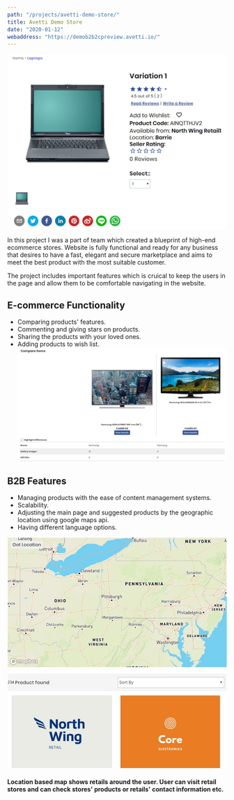 ```yaml
---
path: "/projects/avetti-demo-store/"
title: Avetti Demo Store
date: "2020-01-12"
webaddress: "https://demob2b2cpreview.avetti.io/"
---
```


![Product page](./product.jpg)

In this project I was a part of team which created a blueprint of high-end ecommerce stores. Website is fully functional and ready for any business that desires to have a fast, elegant and secure marketplace and aims to meet the best product with the most suitable customer.

<!-- end -->

The project includes important features which is cruical to keep the users in the page and allow them to be comfortable navigating in the website.

<!-- - **Functionality** (_for business owners_) -->

## E-commerce Functionality

- Comparing products' features.
- Commenting and giving stars on products.
- Sharing the products with your loved ones.
- Adding products to wish list.
  ![Compare feature](./compare1.jpg)

## B2B Features

- Managing products with the ease of content management systems.
- Scalability.
- Adjusting the main page and suggested products by the geographic location using google maps api.
- Having different language options.

![Stores feature](./stores.jpg)

#### Location based map shows retails around the user. User can visit retail stores and can check stores' products or retails' contact information etc.

<!--
  - Parallel design to the leading ecommerce solutions.
  - Mobile-first design
  - Fully responsible -->
